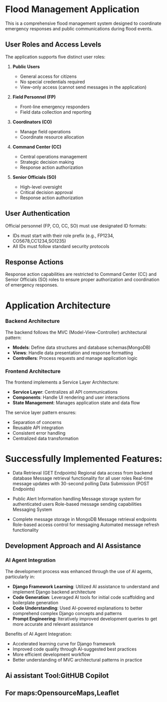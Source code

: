 # Flood Management Application

This is a comprehensive flood management system designed to coordinate emergency responses and public communications during flood events.

## User Roles and Access Levels

The application supports five distinct user roles:

1. **Public Users**
   - General access for citizens
   - No special credentials required
   - View-only access (cannot send messages in the application)

2. **Field Personnel (FP)**
   - Front-line emergency responders
   - Field data collection and reporting

3. **Coordinators (CO)**
   - Manage field operations
   - Coordinate resource allocation

4. **Command Center (CC)**
   - Central operations management
   - Strategic decision making
   - Response action authorization

5. **Senior Officials (SO)**
   - High-level oversight
   - Critical decision approval
   - Response action authorization

## User Authentication

Official personnel (FP, CO, CC, SO) must use designated ID formats:
- IDs must start with their role prefix (e.g., FP1234, CO5678,CC1234,SO1235)
- All IDs must follow standard security protocols

## Response Actions
Response action capabilities are restricted to Command Center (CC) and Senior Officials (SO) roles to ensure proper authorization and coordination of emergency responses.

# Application Architecture

### Backend Architecture
The backend follows the MVC (Model-View-Controller) architectural pattern:
- **Models**: Define data structures and database schemas(MongoDB)
- **Views**: Handle data presentation and response formatting
- **Controllers**: Process requests and manage application logic

### Frontend Architecture
The frontend implements a Service Layer Architecture:
- **Service Layer**: Centralizes all API communications
- **Components**: Handle UI rendering and user interactions
- **State Management**: Manages application state and data flow

The service layer pattern ensures:
- Separation of concerns
- Reusable API integration
- Consistent error handling
- Centralized data transformation


# Successfully Implemented Features:
- Data Retrieval (GET Endpoints)
    Regional data access from backend database
    Message retrieval functionality for all user roles
    Real-time message updates with 30-second polling
    Data Submission (POST Endpoints)

- Public Alert Information handling
    Message storage system for authenticated users
    Role-based message sending capabilities
    Messaging System

- Complete message storage in MongoDB
    Message retrieval endpoints
    Role-based access control for messaging
    Automated message refresh functionality


## Development Approach and AI Assistance

### AI Agent Integration
The development process was enhanced through the use of AI agents, particularly in:
- **Django Framework Learning**: Utilized AI assistance to understand and implement Django backend architecture
- **Code Generation**: Leveraged AI tools for initial code scaffolding and boilerplate generation
- **Code Understanding**: Used AI-powered explanations to better comprehend complex Django concepts and patterns
- **Prompt Engineering**: Iteratively improved development queries to get more accurate and relevant assistance

Benefits of AI Agent Integration:
- Accelerated learning curve for Django framework
- Improved code quality through AI-suggested best practices
- More efficient development workflow
- Better understanding of MVC architectural patterns in practice


<!-- 
This Prompt driven developement the intial prompts are in FrontendFile.promtp.md BackendFile.PROMT.md and kept on updating the Prompts for better refincement the most of the prompt refinement is done in Frontend. -->


## Ai assistant Tool:GitHUB Copilot
## For maps:OpensourceMaps,Leaflet 